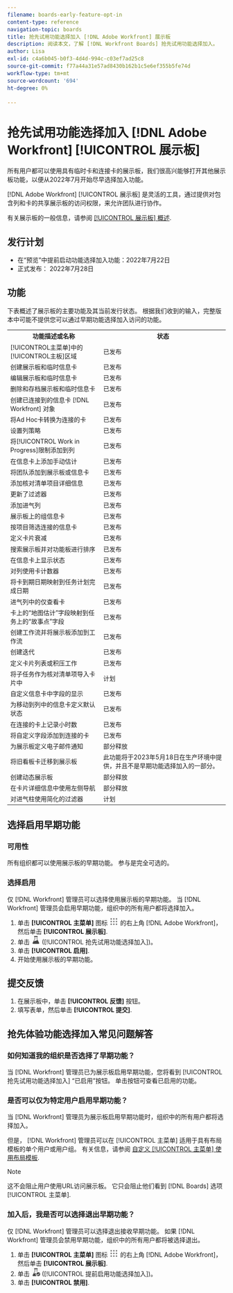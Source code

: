 ```yaml
---
filename: boards-early-feature-opt-in
content-type: reference
navigation-topic: boards
title: 抢先试用功能选择加入 [!DNL Adobe Workfront] 展示板
description: 阅读本文，了解 [!DNL Workfront Boards] 抢先试用功能选择加入。
author: Lisa
exl-id: c4a6b045-b0f3-4d4d-994c-c03ef7ad25c8
source-git-commit: f77a44a31e57ad8430b162b1c5e6ef355b5fe74d
workflow-type: tm+mt
source-wordcount: '694'
ht-degree: 0%

---
```


# 抢先试用功能选择加入 [!DNL Adobe Workfront] [!UICONTROL 展示板]

所有用户都可以使用具有临时卡和连接卡的展示板，我们很高兴能够打开其他展示板功能，以便从2022年7月开始尽早选择加入功能。

[!DNL Adobe Workfront] [!UICONTROL 展示板] 是灵活的工具，通过提供对包含列和卡的共享展示板的访问权限，来允许团队进行协作。

有关展示板的一般信息，请参阅 [[!UICONTROL 展示板] 概述](/help/quicksilver/agile/boards-overview.md).

## 发行计划

* 在“预览”中提前启动功能选择加入功能：2022年7月22日
* 正式发布： 2022年7月28日

## 功能

下表概述了展示板的主要功能及其当前发行状态。 根据我们收到的输入，完整版本中可能不提供您可以通过早期功能选择加入访问的功能。

<table style="table-layout:auto"> 
 <tbody> 
  <tr> 
   <th><strong>功能描述或名称</strong></th>
   <th><strong>状态</strong></th> 
  </tr>
  <tr>
   <td>[!UICONTROL主菜单]中的[!UICONTROL主板]区域</td>
   <td>已发布</td>
  </tr>
    <tr>
   <td>创建展示板和临时信息卡</td>
   <td>已发布</td>
  </tr>
  <tr>
   <td>编辑展示板和临时信息卡</td>
   <td>已发布</td>
  </tr>
  <tr>
   <td>删除和存档展示板和临时信息卡</td>
   <td>已发布</td>
  </tr>
  <tr>
   <td>创建已连接到的信息卡 [!DNL Workfront] 对象</td>
   <td>已发布</td>
  </tr>
  <tr>
   <td>将Ad Hoc卡转换为连接的卡</td>
   <td>已发布</td>
  </tr>
  <tr>
   <td>设置列策略</td>
   <td>已发布</td>
  </tr>
  <tr>
   <td>将[!UICONTROL Work in Progress]限制添加到列</td>
   <td>已发布</td>
  </tr>
  <tr>
   <td>在信息卡上添加手动估计</td>
   <td>已发布</td>
  </tr>
  <tr>
   <td>将团队添加到展示板或信息卡</td>
   <td>已发布</td>
  </tr>
  <tr>
   <td>添加核对清单项目详细信息</td>
   <td>已发布</td>
  </tr>
  <tr>
   <td>更新了过滤器</td>
   <td>已发布</td>
  </tr>
  <tr>
   <td>添加进气列</td>
   <td>已发布</td>
  </tr>
  <tr>
   <td>展示板上的组信息卡</td>
   <td>已发布</td>
  </tr>
  <tr>
   <td>按项目筛选连接的信息卡</td>
   <td>已发布</td>
  </tr>
  <tr>
   <td>定义卡片衰减</td>
   <td>已发布</td>
  </tr>
  <tr>
   <td>搜索展示板并对功能板进行排序</td>
   <td>已发布</td>
  </tr>
  <tr>
   <td>在信息卡上显示状态</td>
   <td>已发布</td>
  </tr>
  <tr>
   <td>对列使用卡计数器</td>
   <td>已发布</td>
  </tr>
  <tr>
   <td>将卡到期日期映射到任务计划完成日期</td>
   <td>已发布</td>
  </tr>
  <tr>
   <td>进气列中的仅查看卡</td>
   <td>已发布</td>
  </tr>
  <tr>
   <td>卡上的“地图估计”字段映射到任务上的“故事点”字段</td>
   <td>已发布</td>
  </tr>
  <tr>
   <td>创建工作流并将展示板添加到工作流</td>
   <td>已发布</td>
  </tr>
  <tr>
   <td>创建迭代</td>
   <td>已发布</td>
  </tr>
  <tr>
   <td>定义卡片列表或积压工作</td>
   <td>已发布</td>
  </tr>
  <tr>
   <td>将子任务作为核对清单项导入卡片中</td>
   <td>计划</td>
  </tr>
  <tr>
   <td>自定义信息卡中字段的显示</td>
   <td>已发布</td>
  </tr>  
  <tr>
   <td>为移动到列中的信息卡定义默认状态</td>
   <td>已发布</td>
  </tr>
  <tr>
   <td>在连接的卡上记录小时数</td>
   <td>已发布</td>
  </tr>
  <tr>
   <td>将自定义字段添加到连接的卡</td>
   <td>已发布</td>
  </tr>
  <tr>
   <td>为展示板定义电子邮件通知</td>
   <td>部分释放</td>
  </tr>
  <tr>
   <td>将旧看板卡迁移到展示板</td>
   <td>此功能将于2023年5月18日在生产环境中提供，并且不是早期功能选择加入的一部分。</td>
  </tr>
  <tr>
   <td>创建动态展示板</td>
   <td>部分释放</td>
  </tr>
  <tr>
   <td>在卡片详细信息中使用左侧导航</td>
   <td>部分释放</td>
  </tr>
  <tr>
   <td>对进气柱使用简化的过滤器</td>
   <td>计划</td>
  </tr>
 </tbody> 
</table>

## 选择启用早期功能

### 可用性

所有组织都可以使用展示板的早期功能。 参与是完全可选的。

### 选择启用

仅 [!DNL Workfront] 管理员可以选择使用展示板的早期功能。 当 [!DNL Workfront] 管理员会启用早期功能，组织中的所有用户都将选择加入。

1. 单击 **[!UICONTROL 主菜单]** 图标 ![](assets/main-menu-icon.png) 的右上角 [!DNL Adobe Workfront]，然后单击 **[!UICONTROL 展示板]**.
1. 单击 ![抢先试用功能选择加入](assets/early-feature-opt-in-not-enabled.png) ([!UICONTROL 抢先试用功能选择加入])。
1. 单击 **[!UICONTROL 启用]**.
1. 开始使用展示板的早期功能。

## 提交反馈

1. 在展示板中，单击 **[!UICONTROL 反馈]** 按钮。
1. 填写表单，然后单击 **[!UICONTROL 提交]**.

## 抢先体验功能选择加入常见问题解答

### 如何知道我的组织是否选择了早期功能？

当 [!DNL Workfront] 管理员已为展示板启用早期功能，您将看到 [!UICONTROL 抢先试用功能选择加入] “已启用”按钮。 单击按钮可查看已启用的功能。

### 是否可以仅为特定用户启用早期功能？

当 [!DNL Workfront] 管理员为展示板启用早期功能时，组织中的所有用户都将选择加入。

但是， [!DNL Workfront] 管理员可以在 [!UICONTROL 主菜单] 适用于具有布局模板的单个用户或用户组。 有关信息，请参阅 [自定义 [!UICONTROL 主菜单] 使用布局模板](/help/quicksilver/administration-and-setup/customize-workfront/use-layout-templates/customize-main-menu.md).

>[!NOTE]
>
>这不会阻止用户使用URL访问展示板。 它只会阻止他们看到 [!DNL Boards] 选项 [!UICONTROL 主菜单].

### 加入后，我是否可以选择退出早期功能？

仅 [!DNL Workfront] 管理员可以选择退出接收早期功能。 如果 [!DNL Workfront] 管理员会禁用早期功能，组织中的所有用户都将被选择退出。

1. 单击 **[!UICONTROL 主菜单]** 图标 ![](assets/main-menu-icon.png) 的右上角 [!DNL Adobe Workfront]，然后单击 **[!UICONTROL 展示板]**.
1. 单击 ![提前启用功能选择加入](assets/early-feature-opt-in-enabled.png) ([!UICONTROL 提前启用功能选择加入])。
1. 单击 **[!UICONTROL 禁用]**.
